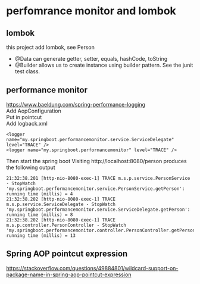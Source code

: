 # perfomrance monitor and lombok

## lombok
this project add lombok, see Person
- @Data can generate getter, setter, equals, hashCode, toString  
- @Builder allows us to create instance using builder pattern. See the junit test class. 

## performance monitor
https://www.baeldung.com/spring-performance-logging  
Add AopConfiguration  
Put in pointcut  
Add logback.xml
```$xslt
<logger name="my.springboot.performancemonitor.service.ServiceDelegate" level="TRACE" />
<logger name="my.springboot.performancemonitor" level="TRACE" />
```
Then start the spring boot 
Visiting http://localhost:8080/person produces the following output
```$xslt
21:32:38.201 [http-nio-8080-exec-1] TRACE m.s.p.service.PersonService - StopWatch 'my.springboot.performancemonitor.service.PersonService.getPerson': running time (millis) = 4
21:32:38.202 [http-nio-8080-exec-1] TRACE m.s.p.service.ServiceDelegate - StopWatch 'my.springboot.performancemonitor.service.ServiceDelegate.getPerson': running time (millis) = 8
21:32:38.202 [http-nio-8080-exec-1] TRACE m.s.p.controller.PersonController - StopWatch 'my.springboot.performancemonitor.controller.PersonController.getPerson': running time (millis) = 13
```

## Spring AOP pointcut expression
https://stackoverflow.com/questions/49884801/wildcard-support-on-package-name-in-spring-aop-pointcut-expression